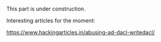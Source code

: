 This part is under construction.

Interesting articles for the moment:

https://www.hackingarticles.in/abusing-ad-dacl-writedacl/
